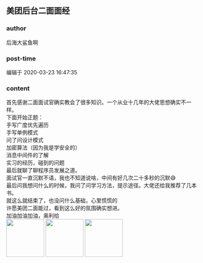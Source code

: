 ## 美团后台二面面经
### author 
后海大鲨鱼啊
### post-time 

编辑于  2020-03-23 16:47:35
### content 
<div class="post-topic-des nc-post-content">
 首先感谢二面面试官确实教会了很多知识。一个从业十几年的大佬思想确实不一样。
 <br/>
 下面开始正题：
 <br/>
 手写广度优先遍历
 <br/>
 手写单例模式
 <br/>
 问了问设计模式
 <br/>
 加密算法（因为我是学安全的）
 <br/>
 消息中间件的了解
 <br/>
 实习的经历，碰到的问题
 <br/>
 最后就聊了聊程序员发展之道。
 <br/>
 面试官一直沉默不语，我也不知道说啥，中间有好几次二十多秒的沉默😅
 <br/>
 最后问我想问什么的时候，我问了问学习方法，提示途径。大佬还给我推荐了几本书。
 <br/>
 就这么就结束了，也没问什么基础，心里慌慌的
 <br/>
 许愿美团二面能过，看到这么好的氛围确实想进。
 <br/>
 <div>
  加油加油加油，奥利给
 </div>
 <div>
  <img data-card-emoji="[面试必过]" height="100px" src="https://uploadfiles.nowcoder.com/images/20191018/63_1571399911125_75C168B671D4CE827FCA23907D85F114" width="100px"/>
  <img data-card-emoji="[面试必过]" height="100px" src="https://uploadfiles.nowcoder.com/images/20191018/63_1571399911125_75C168B671D4CE827FCA23907D85F114" width="100px"/>
  <img data-card-emoji="[面试必过]" height="100px" src="https://uploadfiles.nowcoder.com/images/20191018/63_1571399911125_75C168B671D4CE827FCA23907D85F114" width="100px"/>
 </div>
</div>
